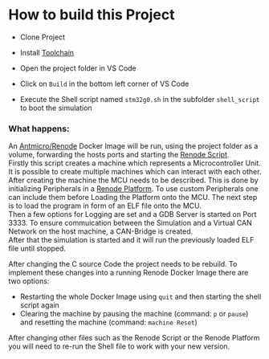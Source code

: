 # How to build this Project

+ Clone Project

+ Install [Toolchain](/Documentation/project_setup.md#toolchain)

+ Open the project folder in VS Code 

+ Click on `Build` in the bottom left corner of VS Code

+ Execute the Shell script named `stm32g0.sh` in the subfolder `shell_script` to boot the simulation

### What happens:

An [Antmicro/Renode](https://hub.docker.com/r/antmicro/renode) Docker Image will be run, using the project folder as a volume, forwarding the hosts ports and starting the [Renode Script](/resc/stm32g0.resc).  
Firstly this script creates a machine which represents a Microcontroller Unit. It is possible to create multiple machines which can interact with each other.  
After creating the machine the MCU needs to be described. This is done by initializing Peripherals in a [Renode Platform](/repl/stm32g0.repl). To use custom Peripherals one can include them before Loading the Platform onto the MCU. The next step is to load the program in form of an ELF file onto the MCU.  
Then a few options for Logging are set and a GDB Server is started on Port 3333. 
To ensure commuication between the Simulation and a Virtual CAN Network on the host machine, a CAN-Bridge is created.  
After that the simulation is started and it will run the previously loaded ELF file until stopped.  


After changing the C source Code the project needs to be rebuild. To implement these changes into a running Renode Docker Image there are two options:
+ Restarting the whole Docker Image using `quit` and then starting the shell script again
+ Clearing the machine by pausing the machine (command: `p` or `pause`) and resetting the machine (command: `machine Reset`)

After changing other files such as the Renode Script or the Renode Platform you will need to re-run the Shell file to work with your new version.  
